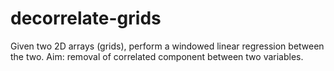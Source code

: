 # decorrelate-grids
Given two 2D arrays (grids), perform a windowed linear regression between the two. Aim: removal of correlated component between two variables.
